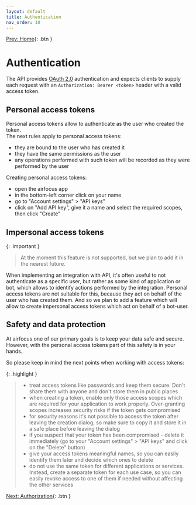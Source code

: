 ```yaml
---
layout: default
title: Authentication
nav_order: 10
---
```

[Prev: Home](/){: .btn }

# Authentication

The API provides [OAuth 2.0](https://oauth.net/2/) authentication and expects clients to supply each request with an `Authorization: Bearer <token>` header
with a valid access token.

## Personal access tokens

Personal access tokens allow to authenticate as the user who created the token.<br>
The next rules apply to personal access tokens:
- they are bound to the user who has created it
- they have the same permissions as the user
- any operations performed with such token will be recorded as they were performed by the user

Creating personal access tokens:
- open the airfocus app
- in the bottom-left corner click on your name
- go to "Account settings" > "API keys"
- click on "Add API key", give it a name and select the required scopes, then click "Create"

## Impersonal access tokens

{: .important }
> At the moment this feature is not supported, but we plan to add it in the nearest future.

When implementing an integration with API, it's often useful to not authenticate as a specific user, but rather as some kind of application or bot,
which allows to identify actions performed by the integration.
Personal access tokens are not suitable for this, because they act on behalf of the user who has created them.
And so we plan to add a feature which will allow to create impersonal access tokens which act on behalf of a bot-user.

## Safety and data protection

At airfocus one of our primary goals is to keep your data safe and secure.
However, with the personal access tokens part of this safety is in your hands.

So please keep in mind the next points when working with access tokens:

{: .highlight }
>- treat access tokens like passwords and keep them secure. Don't share them with anyone and don't store them in public places
>- when creating a token, enable only those access scopes which are required for your application to work properly.
>  Over-granting scopes increases security risks if the token gets compromised
>- for security reasons it's not possible to access the token after leaving the creation dialog, so make sure to copy it and store it in a safe place
>  before leaving the dialog
>- if you suspect that your token has been compromised - delete it immediately (go to your "Account settings" > "API keys" and click on the "Delete" button)
>- give your access tokens meaningful names, so you can easily identify them later and decide which ones to delete
>- do not use the same token for different applications or services.
>  Instead, create a separate token for each use case, so you can easily revoke access to one of them if needed without affecting the other services

[Next: Authorization](/authorization){: .btn }
